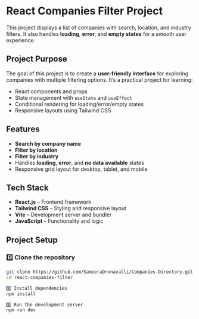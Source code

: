 # React Companies Filter Project

This project displays a list of companies with search, location, and industry filters. It also handles **loading**, **error**, and **empty states** for a smooth user experience.

## Project Purpose
The goal of this project is to create a **user-friendly interface** for exploring companies with multiple filtering options. It’s a practical project for learning:
- React components and props
- State management with `useState` and `useEffect`
- Conditional rendering for loading/error/empty states
- Responsive layouts using Tailwind CSS
  
## Features
- **Search by company name**  
- **Filter by location**  
- **Filter by industry**  
- Handles **loading**, **error**, and **no data available** states  
- Responsive grid layout for desktop, tablet, and mobile
 
## Tech Stack
- **React.js** – Frontend framework  
- **Tailwind CSS** – Styling and responsive layout  
- **Vite** – Development server and bundler  
- **JavaScript** – Functionality and logic
  
## Project Setup

### 1️⃣ Clone the repository
```bash
git clone https://github.com/SameeraDronavalli/Companies-Directory.git
cd react-companies-filter

2️⃣ Install dependencies
npm install

3️⃣ Run the development server
npm run dev
